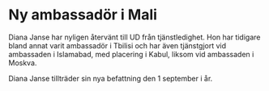 # Ny ambassadör i Mali

Diana Janse har nyligen återvänt till UD från tjänstledighet. Hon har tidigare bland annat varit ambassadör i Tbilisi och har även tjänstgjort vid ambassaden i Islamabad, med placering i Kabul, liksom vid ambassaden i Moskva.

Diana Janse tillträder sin nya befattning den 1 september i år.
